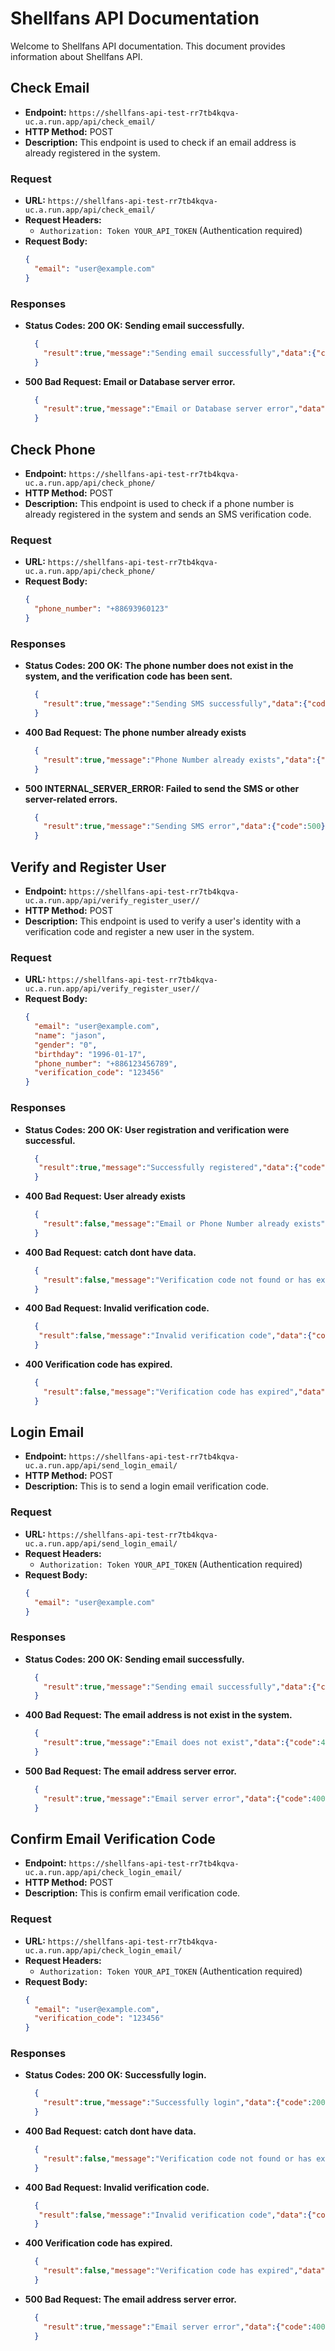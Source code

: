 # Shellfans API Documentation

Welcome to Shellfans API documentation. This document provides information about Shellfans API.

## Check Email

- **Endpoint:** `https://shellfans-api-test-rr7tb4kqva-uc.a.run.app/api/check_email/`
- **HTTP Method:** POST
- **Description:** This endpoint is used to check if an email address is already registered in the system.

### Request

- **URL:** `https://shellfans-api-test-rr7tb4kqva-uc.a.run.app/api/check_email/`
- **Request Headers:**
  - `Authorization: Token YOUR_API_TOKEN` (Authentication required)
- **Request Body:**
  ```json
  {
    "email": "user@example.com"
  }
### Responses
- **Status Codes:
200 OK: Sending email successfully.**
    ```json
      {
        "result":true,"message":"Sending email successfully","data":{"code":200}
      }
     ```
- **500 Bad Request: Email or Database server error.**
    ```json
      {
        "result":true,"message":"Email or Database server error","data":{"code":500}
      }
    ```


## Check Phone

- **Endpoint:** `https://shellfans-api-test-rr7tb4kqva-uc.a.run.app/api/check_phone/`
- **HTTP Method:** POST
- **Description:** This endpoint is used to check if a phone number is already registered in the system and sends an SMS verification code.

### Request

- **URL:** `https://shellfans-api-test-rr7tb4kqva-uc.a.run.app/api/check_phone/`
- **Request Body:**
  ```json
  {
    "phone_number": "+88693960123"
  }
  
### Responses
- **Status Codes:
200 OK:  The phone number does not exist in the system, and the verification code has been sent.**
    ```json
      {
        "result":true,"message":"Sending SMS successfully","data":{"code":200}
      }
     ```
- **400 Bad Request: The phone number already exists**
    ```json
      {
        "result":true,"message":"Phone Number already exists","data":{"code":400}
      }
    ```
- **500 INTERNAL_SERVER_ERROR:  Failed to send the SMS or other server-related errors.**
    ```json
      {
        "result":true,"message":"Sending SMS error","data":{"code":500}
      }
    ```

## Verify and Register User

- **Endpoint:** `https://shellfans-api-test-rr7tb4kqva-uc.a.run.app/api/verify_register_user//`
- **HTTP Method:** POST
- **Description:** This endpoint is used to verify a user's identity with a verification code and register a new user in the system.

### Request

- **URL:** `https://shellfans-api-test-rr7tb4kqva-uc.a.run.app/api/verify_register_user//`
- **Request Body:**
  ```json
  {
    "email": "user@example.com",
    "name": "jason",
    "gender": "0",
    "birthday": "1996-01-17",
    "phone_number": "+886123456789",
    "verification_code": "123456"
  }
  
### Responses
- **Status Codes:
200 OK:  User registration and verification were successful.**
    ```json
      {
       "result":true,"message":"Successfully registered","data":{"code":200}
      }
     ```
- **400 Bad Request: User already exists**
    ```json
      {
        "result":false,"message":"Email or Phone Number already exists","data":{"code":400}
      }
    ```
- **400 Bad Request: catch dont have data.**
    ```json
      {
        "result":false,"message":"Verification code not found or has expired","data":{"code":400}
      }
    ```
- **400 Bad Request: Invalid verification code.**
    ```json
      {
       "result":false,"message":"Invalid verification code","data":{"code":400}
      }
    ```
- **400 Verification code has expired.**
    ```json
      {
        "result":false,"message":"Verification code has expired","data":{"code":400}
      }
    ```
## Login Email

- **Endpoint:** `https://shellfans-api-test-rr7tb4kqva-uc.a.run.app/api/send_login_email/`
- **HTTP Method:** POST
- **Description:** This is to send a login email verification code.

### Request

- **URL:** `https://shellfans-api-test-rr7tb4kqva-uc.a.run.app/api/send_login_email/`
- **Request Headers:**
  - `Authorization: Token YOUR_API_TOKEN` (Authentication required)
- **Request Body:**
  ```json
  {
    "email": "user@example.com"
  }
### Responses
- **Status Codes:
200 OK: Sending email successfully.**
    ```json
      {
        "result":true,"message":"Sending email successfully","data":{"code":200}
      }
     ```
- **400 Bad Request: The email address is not exist in the system.**
    ```json
      {
        "result":true,"message":"Email does not exist","data":{"code":400}
      }
    ```
- **500 Bad Request: The email address server error.**
    ```json
      {
        "result":true,"message":"Email server error","data":{"code":400}
      }
    ```
## Confirm Email Verification Code

- **Endpoint:** `https://shellfans-api-test-rr7tb4kqva-uc.a.run.app/api/check_login_email/`
- **HTTP Method:** POST
- **Description:** This is confirm email verification code.

### Request

- **URL:** `https://shellfans-api-test-rr7tb4kqva-uc.a.run.app/api/check_login_email/`
- **Request Headers:**
  - `Authorization: Token YOUR_API_TOKEN` (Authentication required)
- **Request Body:**
  ```json
  {
    "email": "user@example.com",
    "verification_code": "123456"
  }
### Responses
- **Status Codes:
200 OK: Successfully login.**
    ```json
      {
        "result":true,"message":"Successfully login","data":{"code":200}
      }
     ```
- **400 Bad Request: catch dont have data.**
    ```json
      {
        "result":false,"message":"Verification code not found or has expired","data":{"code":400}
      }
    ```
- **400 Bad Request: Invalid verification code.**
  ```json
    {
     "result":false,"message":"Invalid verification code","data":{"code":400}
    }
  ```
- **400 Verification code has expired.**
  ```json
    {
      "result":false,"message":"Verification code has expired","data":{"code":400}
    }
  ```
- **500 Bad Request: The email address server error.**
    ```json
      {
        "result":true,"message":"Email server error","data":{"code":400}
      }
    ```